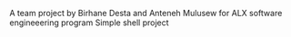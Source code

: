 A team project by Birhane Desta and Anteneh Mulusew for ALX software engineeering program Simple shell project
